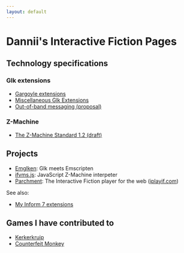 ```yaml
---
layout: default
---
```


# Dannii's Interactive Fiction Pages

## Technology specifications

### Glk extensions

 - [Gargoyle extensions](gargoyle.md)
 - [Miscellaneous Glk Extensions](misc-glk.md)
 - [Out-of-band messaging (proposal)](outofband.md)

### Z-Machine

 - [The Z-Machine Standard 1.2 (draft)](zspec12.md)

## Projects

 - [Emglken](https://github.com/curiousdannii/emglken): Glk meets Emscripten
 - [ifvms.js](https://github.com/curiousdannii/ifvms.js): JavaScript Z-Machine interpeter
 - [Parchment](https://github.com/curiousdannii/parchment): The Interactive Fiction player for the web ([iplayif.com](https://iplayif.com/))

See also:

 - [My Inform 7 extensions](https://github.com/i7/extensions/tree/master/Dannii%20Willis)

## Games I have contributed to

 - [Kerkerkruip](https://github.com/i7/kerkerkruip)
 - [Counterfeit Monkey](https://github.com/i7/counterfeit-monkey)